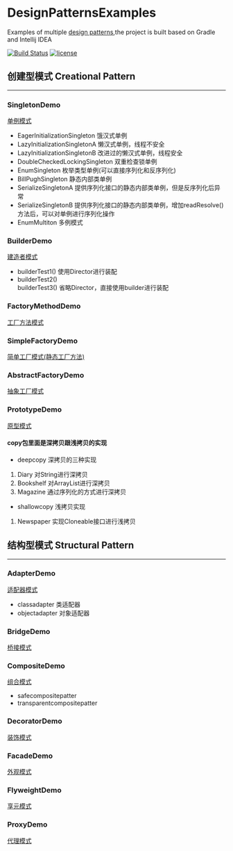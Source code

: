 # DesignPatternsExamples
Examples of multiple [design patterns](http://billyyccc.com/2017/04/27/%E8%AE%BE%E8%AE%A1%E6%A8%A1%E5%BC%8F%EF%BC%881%EF%BC%89/),the project is built based on Gradle and Intellij IDEA 

[![Build Status](https://travis-ci.org/BillyYccc/DesignPatternsExamples.svg?branch=master)](https://travis-ci.org/BillyYccc/DesignPatternsExamples)
[![license](https://img.shields.io/github/license/mashape/apistatus.svg)](https://github.com/BillyYccc/DesignPatternsExamples/blob/master/LICENSE)

## 创建型模式 Creational Pattern
***
### SingletonDemo
[单例模式](http://billyyccc.com/2017/04/28/%E8%AE%BE%E8%AE%A1%E6%A8%A1%E5%BC%8F%EF%BC%882%EF%BC%89%EF%BC%9A%E5%8D%95%E4%BE%8B%E6%A8%A1%E5%BC%8FSINGLETON/)
* EagerInitializationSingleton 饿汉式单例
* LazyInitializationSingletonA 懒汉式单例，线程不安全
* LazyInitializationSingletonB 改进过的懒汉式单例，线程安全
* DoubleCheckedLockingSingleton 双重检查锁单例
* EnumSingleton 枚举类型单例(可以直接序列化和反序列化)
* BillPughSingleton 静态内部类单例
* SerializeSingletonA 提供序列化接口的静态内部类单例，但是反序列化后异常
* SerializeSingletonB 提供序列化接口的静态内部类单例，增加readResolve()方法后，可以对单例进行序列化操作
* EnumMultiton 多例模式

### BuilderDemo
[建造者模式](http://billyyccc.com/2017/04/30/%E8%AE%BE%E8%AE%A1%E6%A8%A1%E5%BC%8F%EF%BC%883%EF%BC%89%EF%BC%9A%E5%BB%BA%E9%80%A0%E8%80%85%E6%A8%A1%E5%BC%8FBUILDER/)
* builderTest1() 使用Director进行装配
* builderTest2() 
  <br>builderTest3() 省略Director，直接使用builder进行装配

### FactoryMethodDemo
[工厂方法模式](http://billyyccc.com/2017/05/03/%E8%AE%BE%E8%AE%A1%E6%A8%A1%E5%BC%8F%EF%BC%884%EF%BC%89%EF%BC%9A%E5%B7%A5%E5%8E%82%E6%96%B9%E6%B3%95FACTORYMETHOD/)

### SimpleFactoryDemo
[简单工厂模式(静态工厂方法)](http://billyyccc.com/2017/05/06/%E8%AE%BE%E8%AE%A1%E6%A8%A1%E5%BC%8F%EF%BC%885%EF%BC%89%EF%BC%9A%E7%AE%80%E5%8D%95%E5%B7%A5%E5%8E%82%E6%A8%A1%E5%BC%8F/)

### AbstractFactoryDemo
[抽象工厂模式](http://billyyccc.com/2017/05/07/%E8%AE%BE%E8%AE%A1%E6%A8%A1%E5%BC%8F%EF%BC%886%EF%BC%89%EF%BC%9A%E6%8A%BD%E8%B1%A1%E5%B7%A5%E5%8E%82ABSTRACTFACTORY/)

### PrototypeDemo
[原型模式](http://billyyccc.com/2017/05/10/%E8%AE%BE%E8%AE%A1%E6%A8%A1%E5%BC%8F%EF%BC%887%EF%BC%89%EF%BC%9A%E5%8E%9F%E5%9E%8B%E6%A8%A1%E5%BC%8FPROTOTYPE/)

#### copy包里面是深拷贝跟浅拷贝的实现
* deepcopy 深拷贝的三种实现
1. Diary 对String进行深拷贝
2. Bookshelf 对ArrayList进行深拷贝
3. Magazine 通过序列化的方式进行深拷贝

* shallowcopy 浅拷贝实现
1. Newspaper 实现Cloneable接口进行浅拷贝

## 结构型模式 Structural Pattern

***

### AdapterDemo
[适配器模式](http://billyyccc.com/2017/05/15/%E8%AE%BE%E8%AE%A1%E6%A8%A1%E5%BC%8F%EF%BC%888%EF%BC%89%EF%BC%9A%E9%80%82%E9%85%8D%E5%99%A8%E6%A8%A1%E5%BC%8FADAPTER/)
* classadapter 类适配器
* objectadapter 对象适配器

### BridgeDemo
[桥接模式](http://billyyccc.com/2017/05/17/%E8%AE%BE%E8%AE%A1%E6%A8%A1%E5%BC%8F%EF%BC%889%EF%BC%89%EF%BC%9A%E6%A1%A5%E6%8E%A5%E6%A8%A1%E5%BC%8FBRIDGE/)

### CompositeDemo
[组合模式](http://billyyccc.com/2017/05/18/%E8%AE%BE%E8%AE%A1%E6%A8%A1%E5%BC%8F%EF%BC%8810%EF%BC%89%EF%BC%9A%E7%BB%84%E5%90%88%E6%A8%A1%E5%BC%8FCOMPOSITE/)
* safecompositepatter
* transparentcompositepatter

### DecoratorDemo
[装饰模式](http://billyyccc.com/2017/05/22/%E8%AE%BE%E8%AE%A1%E6%A8%A1%E5%BC%8F%EF%BC%8811%EF%BC%89%EF%BC%9A%E8%A3%85%E9%A5%B0%E6%A8%A1%E5%BC%8FDECORATOR/)

### FacadeDemo
[外观模式](http://billyyccc.com/2017/05/26/%E8%AE%BE%E8%AE%A1%E6%A8%A1%E5%BC%8F%EF%BC%8812%EF%BC%89%EF%BC%9A%E5%A4%96%E8%A7%82%E6%A8%A1%E5%BC%8FFACADE/)

### FlyweightDemo
[享元模式](http://billyyccc.com/2017/05/29/%E8%AE%BE%E8%AE%A1%E6%A8%A1%E5%BC%8F%EF%BC%8813%EF%BC%89%EF%BC%9A%E4%BA%AB%E5%85%83%E6%A8%A1%E5%BC%8FFLYWEIGHT/)

### ProxyDemo
[代理模式](http://billyyccc.com/2017/05/31/%E8%AE%BE%E8%AE%A1%E6%A8%A1%E5%BC%8F%EF%BC%8814%EF%BC%89%EF%BC%9A%E4%BB%A3%E7%90%86%E6%A8%A1%E5%BC%8FPROXY/)
